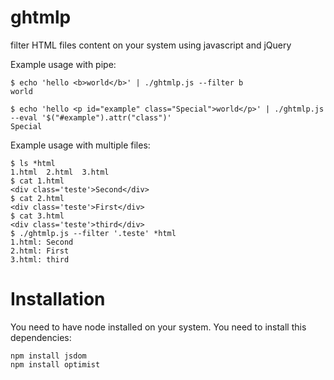 ghtmlp
======

filter HTML files content on your system using javascript and jQuery

Example usage with pipe:

```
$ echo 'hello <b>world</b>' | ./ghtmlp.js --filter b
world
```

```
$ echo 'hello <p id="example" class="Special">world</p>' | ./ghtmlp.js --eval '$("#example").attr("class")'
Special
```

Example usage with multiple files:

```
$ ls *html
1.html  2.html  3.html
$ cat 1.html 
<div class='teste'>Second</div>
$ cat 2.html 
<div class='teste'>First</div>
$ cat 3.html 
<div class='teste'>third</div>
$ ./ghtmlp.js --filter '.teste' *html
1.html: Second
2.html: First
3.html: third
```

Installation
=============

You need to have node installed on your system.
You need to install this dependencies:

```
npm install jsdom
npm install optimist
```

